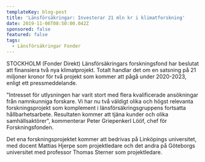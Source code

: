 ```yaml
---
templateKey: blog-post
title: 'Länsförsäkringar: Investerar 21 mln kr i klimatforskning'
date: 2019-11-06T08:50:00.042Z
sponsored: false
featured: false
tags:
  - Länsförsäkringar Fonder
---
```

STOCKHOLM (Fonder Direkt) Länsförsäkringars forskningsfond har beslutat att finansiera två nya klimatprojekt. Totalt handlar det om en satsning på 21 miljoner kronor för två projekt som kommer att pågå under 2020-2023, enligt ett pressmeddelande.



"Intresset för utlysningen har varit stort med flera kvalificerade ansökningar från namnkunniga forskare. Vi har nu två väldigt olika och högst relevanta forskningsprojekt som komplement i länsförsäkringsgruppens fortsatta hållbarhetsarbete. Resultaten kommer att tjäna kunder och olika samhällsaktörer", kommenterar Peter Griepenkerl Lööf, chef för Forskningsfonden.



Det ena forskningsprojektet kommer att bedrivas på Linköpings universitet, med docent Mattias Hjerpe som projektledare och det andra på Göteborgs universitet med professor Thomas Sterner som projektledare.
